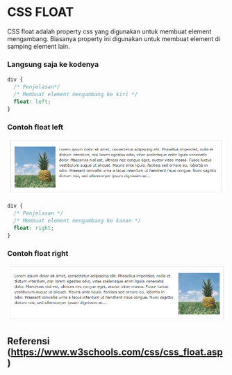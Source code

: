 # CSS FLOAT

CSS float adalah property css yang digunakan untuk membuat element mengambang. Biasanya property ini digunakan untuk membuat element di samping element lain.

### Langsung saja ke kodenya

```css
div {
  /* Penjelasan*/
  /* Membuat element mengambang ke kiri */
  float: left;
}
```

### Contoh float left

![CSS Float](css-float_left.png)

```css
div {
  /* Penjelasan */
  /* Membuat element mengambang ke kanan */
  float: right;
}
```

### Contoh float right

![CSS Float](css-float_right.png)

## Referensi (https://www.w3schools.com/css/css_float.asp)
